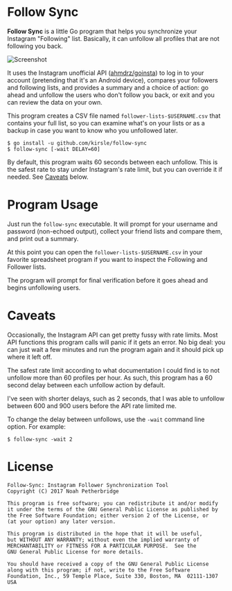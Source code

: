# Follow Sync

**Follow Sync** is a little Go program that helps you synchronize your
Instagram "Following" list. Basically, it can unfollow all profiles that are
not following you back.

![Screenshot](https://raw.githubusercontent.com/kirsle/follow-sync/master/screenshot.png)

It uses the Instagram unofficial API ([ahmdrz/goinsta][1]) to log in to your
account (pretending that it's an Android device), compares your followers and
following lists, and provides a summary and a choice of action: go ahead and
unfollow the users who don't follow you back, or exit and you can review the
data on your own.

This program creates a CSV file named `follower-lists-$USERNAME.csv` that
contains your full list, so you can examine what's on your lists or as a backup
in case you want to know who you unfollowed later.

```
$ go install -u github.com/kirsle/follow-sync
$ follow-sync [-wait DELAY=60]
```

By default, this program waits 60 seconds between each unfollow. This is the
safest rate to stay under Instagram's rate limit, but you can override it if
needed. See [Caveats](#caveats) below.

# Program Usage

Just run the `follow-sync` executable. It will prompt for your username and
password (non-echoed output), collect your friend lists and compare them,
and print out a summary.

At this point you can open the `follower-lists-$USERNAME.csv` in your favorite
spreadsheet program if you want to inspect the Following and Follower lists.

The program will prompt for final verification before it goes ahead and begins
unfollowing users.

# Caveats

Occasionally, the Instagram API can get pretty fussy with rate limits. Most
API functions this program calls will panic if it gets an error. No big deal:
you can just wait a few minutes and run the program again and it should pick
up where it left off.

The safest rate limit according to what documentation I could find is to
not unfollow more than 60 profiles per hour. As such, this program has a 60
second delay between each unfollow action by default.

I've seen with shorter delays, such as 2 seconds, that I was able to unfollow
between 600 and 900 users before the API rate limited me.

To change the delay between unfollows, use the `-wait` command line option.
For example:

```
$ follow-sync -wait 2
```

# License

```
Follow-Sync: Instagram Follower Synchronization Tool
Copyright (C) 2017 Noah Petherbridge

This program is free software; you can redistribute it and/or modify
it under the terms of the GNU General Public License as published by
the Free Software Foundation; either version 2 of the License, or
(at your option) any later version.

This program is distributed in the hope that it will be useful,
but WITHOUT ANY WARRANTY; without even the implied warranty of
MERCHANTABILITY or FITNESS FOR A PARTICULAR PURPOSE.  See the
GNU General Public License for more details.

You should have received a copy of the GNU General Public License
along with this program; if not, write to the Free Software
Foundation, Inc., 59 Temple Place, Suite 330, Boston, MA  02111-1307  USA
```

[1]: https://github.com/ahmdrz/goinsta
